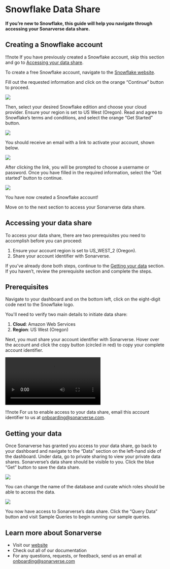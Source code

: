 # Snowflake Data Share

**If you’re new to Snowflake, this guide will help you navigate through accessing your Sonarverse data share.**

## Creating a Snowflake account

!!!note
    If you have previously created a Snowflake account, skip this section and go to [Accessing your data share](#accessing-your-data-share).

To create a free Snowflake account, navigate to the [Snowflake website](https://signup.snowflake.com/?listing=GZSTZMA1Y0F).

Fill out the requested information and click on the orange “Continue” button to proceed.

![](../_static/img/snowflake/setup1.png)

Then, select your desired Snowflake edition and choose your cloud provider. Ensure your region is set to US West (Oregon). Read and agree to Snowflake’s terms and conditions, and select the orange “Get Started” button.

![](../_static/img/snowflake/setup2.png)

You should receive an email with a link to activate your account, shown below.

![](../_static/img/snowflake/setup3.png)

After clicking the link, you will be prompted to choose a username or password. Once you have filled in the required information, select the “Get started” button to continue.

![](../_static/img/snowflake/setup4.png)

You have now created a Snowflake account!

Move on to the next section to access your Sonarverse data share.

## Accessing your data share

To access your data share, there are two prerequisites you need to accomplish before you can proceed:

1. Ensure your account region is set to US_WEST_2 (Oregon).
2. Share your account identifier with Sonarverse.

If you’ve already done both steps, continue to the [Getting your data](#getting-your-data) section. If you haven’t, review the prerequisite section and complete the steps.

## Prerequisites

Navigate to your dashboard and on the bottom left, click on the eight-digit code next to the Snowflake logo.

You'll need to verify two main details to initiate data share:

1. **Cloud**: Amazon Web Services
2. **Region**: US West (Oregon)

Next, you must share your account identifier with Sonarverse. Hover over the account and click the copy button (circled in red) to copy your complete account identifier.

![](../_static/img/snowflake/setup5.mp4)

!!!note
    For us to enable access to your data share, email this account identifier to us at onboarding@sonarverse.com.

## Getting your data

Once Sonarverse has granted you access to your data share, go back to your dashboard and navigate to the “Data” section on the left-hand side of the dashboard. Under data, go to private sharing to view your private data shares. Sonarverse’s data share should be visible to you. Click the blue “Get” button to save the data share.

![](../_static/img/snowflake/setup6.png)

You can change the name of the database and curate which roles should be able to access the data.

![](../_static/img/snowflake/setup7.webp)

You now have access to Sonarverse’s data share. Click the “Query Data” button and visit Sample Queries to begin running our sample queries.

## Learn more about Sonarverse

- Visit our [website](https://www.sonarverse.com)
- Check out all of our documentation
- For any questions, requests, or feedback, send us an email at onboarding@sonarverse.com